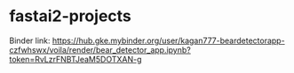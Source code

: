 # fastai2-projects

Binder link:
https://hub.gke.mybinder.org/user/kagan777-beardetectorapp-czfwhswx/voila/render/bear_detector_app.ipynb?token=RvLzrFNBTJeaM5DOTXAN-g
